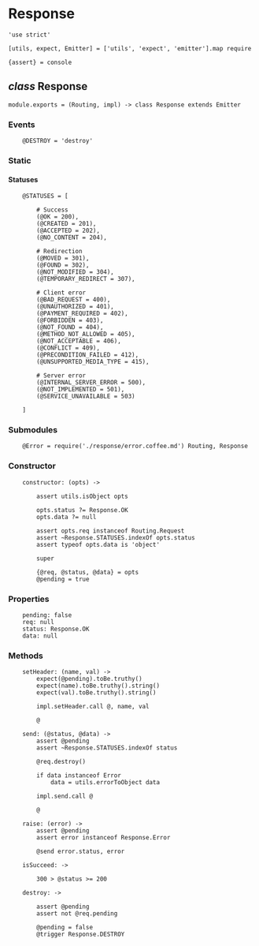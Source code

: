 Response
========

	'use strict'

	[utils, expect, Emitter] = ['utils', 'expect', 'emitter'].map require

	{assert} = console

*class* Response
----------------

	module.exports = (Routing, impl) -> class Response extends Emitter

### Events

		@DESTROY = 'destroy'

### Static

#### Statuses

		@STATUSES = [

			# Success
			(@OK = 200),
			(@CREATED = 201),
			(@ACCEPTED = 202),
			(@NO_CONTENT = 204),

			# Redirection
			(@MOVED = 301),
			(@FOUND = 302),
			(@NOT_MODIFIED = 304),
			(@TEMPORARY_REDIRECT = 307),

			# Client error
			(@BAD_REQUEST = 400),
			(@UNAUTHORIZED = 401),
			(@PAYMENT_REQUIRED = 402),
			(@FORBIDDEN = 403),
			(@NOT_FOUND = 404),
			(@METHOD_NOT_ALLOWED = 405),
			(@NOT_ACCEPTABLE = 406),
			(@CONFLICT = 409),
			(@PRECONDITION_FAILED = 412),
			(@UNSUPPORTED_MEDIA_TYPE = 415),

			# Server error
			(@INTERNAL_SERVER_ERROR = 500),
			(@NOT_IMPLEMENTED = 501),
			(@SERVICE_UNAVAILABLE = 503)

		]

### Submodules

		@Error = require('./response/error.coffee.md') Routing, Response

### Constructor

		constructor: (opts) ->

			assert utils.isObject opts

			opts.status ?= Response.OK
			opts.data ?= null

			assert opts.req instanceof Routing.Request
			assert ~Response.STATUSES.indexOf opts.status
			assert typeof opts.data is 'object'

			super

			{@req, @status, @data} = opts
			@pending = true

### Properties

		pending: false
		req: null
		status: Response.OK
		data: null

### Methods

		setHeader: (name, val) ->
			expect(@pending).toBe.truthy()
			expect(name).toBe.truthy().string()
			expect(val).toBe.truthy().string()

			impl.setHeader.call @, name, val

			@

		send: (@status, @data) ->
			assert @pending
			assert ~Response.STATUSES.indexOf status

			@req.destroy()

			if data instanceof Error
				data = utils.errorToObject data

			impl.send.call @

			@

		raise: (error) ->
			assert @pending
			assert error instanceof Response.Error

			@send error.status, error

		isSucceed: ->

			300 > @status >= 200

		destroy: ->

			assert @pending
			assert not @req.pending

			@pending = false
			@trigger Response.DESTROY
